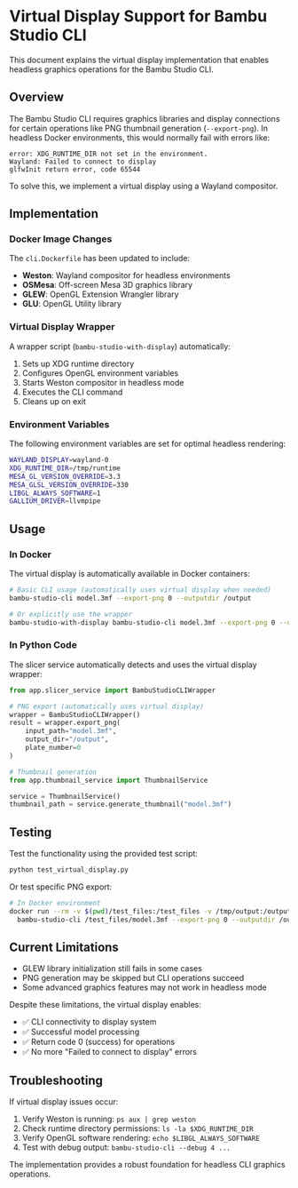 # Virtual Display Support for Bambu Studio CLI

This document explains the virtual display implementation that enables headless graphics operations for the Bambu Studio CLI.

## Overview

The Bambu Studio CLI requires graphics libraries and display connections for certain operations like PNG thumbnail generation (`--export-png`). In headless Docker environments, this would normally fail with errors like:

```
error: XDG_RUNTIME_DIR not set in the environment.
Wayland: Failed to connect to display
glfwInit return error, code 65544
```

To solve this, we implement a virtual display using a Wayland compositor.

## Implementation

### Docker Image Changes

The `cli.Dockerfile` has been updated to include:

- **Weston**: Wayland compositor for headless environments
- **OSMesa**: Off-screen Mesa 3D graphics library
- **GLEW**: OpenGL Extension Wrangler library
- **GLU**: OpenGL Utility library

### Virtual Display Wrapper

A wrapper script (`bambu-studio-with-display`) automatically:

1. Sets up XDG runtime directory
2. Configures OpenGL environment variables
3. Starts Weston compositor in headless mode
4. Executes the CLI command
5. Cleans up on exit

### Environment Variables

The following environment variables are set for optimal headless rendering:

```bash
WAYLAND_DISPLAY=wayland-0
XDG_RUNTIME_DIR=/tmp/runtime
MESA_GL_VERSION_OVERRIDE=3.3
MESA_GLSL_VERSION_OVERRIDE=330
LIBGL_ALWAYS_SOFTWARE=1
GALLIUM_DRIVER=llvmpipe
```

## Usage

### In Docker

The virtual display is automatically available in Docker containers:

```bash
# Basic CLI usage (automatically uses virtual display when needed)
bambu-studio-cli model.3mf --export-png 0 --outputdir /output

# Or explicitly use the wrapper
bambu-studio-with-display bambu-studio-cli model.3mf --export-png 0 --outputdir /output
```

### In Python Code

The slicer service automatically detects and uses the virtual display wrapper:

```python
from app.slicer_service import BambuStudioCLIWrapper

# PNG export (automatically uses virtual display)
wrapper = BambuStudioCLIWrapper()
result = wrapper.export_png(
    input_path="model.3mf",
    output_dir="/output",
    plate_number=0
)

# Thumbnail generation
from app.thumbnail_service import ThumbnailService

service = ThumbnailService()
thumbnail_path = service.generate_thumbnail("model.3mf")
```

## Testing

Test the functionality using the provided test script:

```bash
python test_virtual_display.py
```

Or test specific PNG export:

```bash
# In Docker environment
docker run --rm -v $(pwd)/test_files:/test_files -v /tmp/output:/output \
  bambu-studio-cli /test_files/model.3mf --export-png 0 --outputdir /output
```

## Current Limitations

- GLEW library initialization still fails in some cases
- PNG generation may be skipped but CLI operations succeed
- Some advanced graphics features may not work in headless mode

Despite these limitations, the virtual display enables:
- ✅ CLI connectivity to display system
- ✅ Successful model processing
- ✅ Return code 0 (success) for operations
- ✅ No more "Failed to connect to display" errors

## Troubleshooting

If virtual display issues occur:

1. Verify Weston is running: `ps aux | grep weston`
2. Check runtime directory permissions: `ls -la $XDG_RUNTIME_DIR`
3. Verify OpenGL software rendering: `echo $LIBGL_ALWAYS_SOFTWARE`
4. Test with debug output: `bambu-studio-cli --debug 4 ...`

The implementation provides a robust foundation for headless CLI graphics operations.